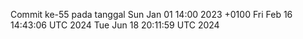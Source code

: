 Commit ke-55 pada tanggal Sun Jan 01 14:00 2023 +0100
Fri Feb 16 14:43:06 UTC 2024
Tue Jun 18 20:11:59 UTC 2024
